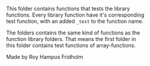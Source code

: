 
This folder  contains  functions  that  tests  the  library  
functions. Every library function  have  it's corresponding  
test function, with an added `_test` to the function  name.

The folders contains the same  kind  of  functions  as  the  
function library folders. That means the  first  folder  in  
this folder contains test functions of array-functions.

Made by Roy Hampus Fridholm
